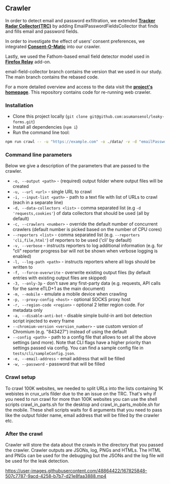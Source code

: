 ## Crawler
In order to detect email and password exfiltration, we extended **[Tracker Radar Collector(TRC)](https://github.com/duckduckgo/tracker-radar-collector)** by adding EmailPasswordFieldsCollector that finds and fills email and password fields.

In order to investigate the effect of users’ consent preferences, we integrated **[Consent-O-Matic](https://github.com/cavi-au/Consent-O-Matic)** into our crawler.

Lastly, we used the Fathom-based email field detector model used in **[Firefox Relay](https://github.com/mozilla/fx-private-relay/blob/v1.2.2/extension/js/email_detector.js)**  add-on.

email-field-collector branch contains the version that we used in our study. The main branch contains the rebased code.

For a more detailed overview and access to the data visit the **[project's homepage](https://github.com/leaky-forms)**. This repository contains code for re-running web crawler. 

### Installation
- Clone this project locally (`git clone git@github.com:asumansenol/leaky-forms.git`)
- Install all dependencies (`npm i`)
- Run the command line tool:

```sh
npm run crawl -- -u "https://example.com" -o ./data/ -v -d "emailPasswordFields,requests,cookies,targets,apis," -e "test_email_address@gmail.com" -w "myPassword111111"
```

### Command line parameters
Below we give a description of the parameters that are passed to the crawler.

- `-o, --output <path>` - (required) output folder where output files will be created
- `-u, --url <url>` - single URL to crawl
- `-i, --input-list <path>` - path to a text file with list of URLs to crawl (each in a separate line)
- `-d, --data-collectors <list>` - comma separated list (e.g `-d 'requests,cookies'`) of data collectors that should be used (all by default)
- `-c, --crawlers <number>` - override the default number of concurrent crawlers (default number is picked based on the number of CPU cores)
- `--reporters <list>` - comma separated list (e.g. `--reporters 'cli,file,html'`) of reporters to be used ('cli' by default)
- `-v, --verbose` - instructs reporters to log additional information (e.g. for "cli" reporter progress bar will not be shown when verbose logging is enabled)
- `-l, --log-path <path>` - instructs reporters where all logs should be written to
- `-f, --force-overwrite` - overwrite existing output files (by default entries with existing output files are skipped)
- `-3, --only-3p` - don't save any first-party data (e.g. requests, API calls for the same eTLD+1 as the main document)
- `-m, --mobile` - emulate a mobile device when crawling
- `-p, --proxy-config <host>` - optional SOCKS proxy host
- `-r, --region-code <region>` - optional 2 letter region code. For metadata only
- `-a, --disable-anti-bot` - disable simple build-in anti bot detection script injected to every frame
- `--chromium-version <version_number>` - use custom version of Chromium (e.g. "843427") instead of using the default
- `--config <path>` - path to a config file that allows to set all the above settings (and more). Note that CLI flags have a higher priority than settings passed via config. You can find a sample config file in `tests/cli/sampleConfig.json`.
- `-e, --email-address` - email address that will be filled
- `-w, --password` - password that will be filled

### Crawl setup
To crawl 100K websites, we needed to split URLs into the lists containing 1K webistes in crux_urls filder due to the an issue on the TRC. That's why if you need to run crawl for more than 100K websites you can use the shell scripts crawl_in_parts.sh for the desktop and crawl_in_parts_mobile.sh for the mobile. These shell scripts waits for 6 arguments that you need to pass like the output folder name, email address that will be filled by the crawler etc.

### After the crawl
Crawler will store the data about the crawls in the directory that you passed the crawler. Crawler outputs are JSONs, log, PNGs and HTMLs. The HTML and PNGs can be used for the debugging but the JSONs and the log file will be used for the leak detection.





https://user-images.githubusercontent.com/48864422/167825848-507c7787-9acd-4258-b7b7-d21e8faa3888.mp4



